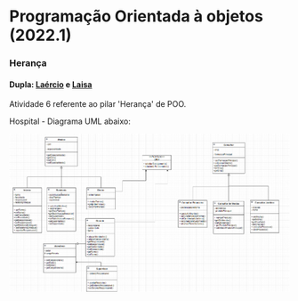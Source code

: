 # Programação Orientada à objetos (2022.1)

### Herança
#### Dupla: [Laércio](https://github.com/laercio-jr) e [Laisa](https://github.com/laisapereira)

Atividade 6 referente ao pilar 'Herança' de POO.

Hospital - Diagrama UML abaixo:

<div style={width: '500'}>
  <img src="/UML.png" alt="UML-hospital"/>
</div>